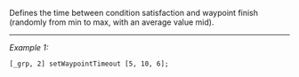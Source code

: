 Defines the time between condition satisfaction and waypoint finish (randomly from min to max, with an average value mid).


---
*Example 1:*
```sqf
[_grp, 2] setWaypointTimeout [5, 10, 6];
```